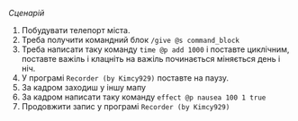 *Сценарій*
1. Побудувати телепорт міста.
2. Треба получити командний блок `/give @s command_block`
3. Треба написати таку команду `time @p add 1000` і поставте циклічним, поставте важіль і клацніть на важіль починається міняється
день і ніч.
4. У програмі `Recorder (by Kimcy929)` поставте на паузу.
5. За кадром заходиш у іншу мапу
6. За кадром написати таку команду `effect @p nausea 100 1 true`
7. Продовжити запис у програмі `Recorder (by Kimcy929)`
